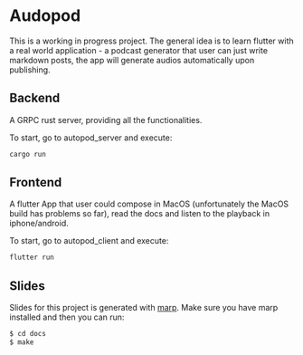 # Audopod

This is a working in progress project. The general idea is to learn flutter with a real world application - a podcast generator that user can just write markdown posts, the app will generate audios automatically upon publishing.

## Backend

A GRPC rust server, providing all the functionalities.

To start, go to autopod_server and execute:

```bash
cargo run
```

## Frontend

A flutter App that user could compose in MacOS (unfortunately the MacOS build has problems so far), read the docs and listen to the playback in iphone/android.

To start, go to autopod_client and execute:

```bash
flutter run
```

## Slides

Slides for this project is generated with [marp](https://marp.app). Make sure you have marp installed and then you can run:

```bash
$ cd docs
$ make
```
